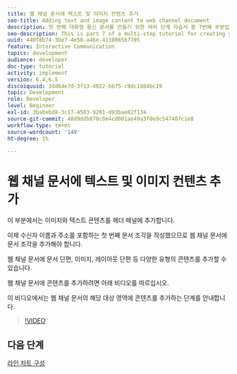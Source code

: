 ```yaml
---
title: 웹 채널 문서에 텍스트 및 이미지 컨텐츠 추가
seo-title: Adding text and image content to web channel document
description: 첫 번째 대화형 통신 문서를 만들기 위한 여러 단계 자습서 중 7번째 부분입니다. 이 부분에서는 이미지와 텍스트 콘텐츠를 헤더 패널에 추가합니다.
seo-description: This is part 7 of a multi-step tutorial for creating your first interactive communications document. In this part, we will add images and text content to the header panel.
uuid: 440f8b74-3be7-4e58-a46e-4110065b7705
feature: Interactive Communication
topics: development
audience: developer
doc-type: tutorial
activity: implement
version: 6.4,6.5
discoiquuid: 3dd64e7d-3f13-4022-bb75-c9dc1884bc19
topic: Development
role: Developer
level: Beginner
exl-id: 3babebd8-3c17-4583-9201-d93bae82f134
source-git-commit: 48d9ddb870c0e4cd001ae49a3f0e9c547407c1e8
workflow-type: tm+mt
source-wordcount: '149'
ht-degree: 1%

---
```


# 웹 채널 문서에 텍스트 및 이미지 컨텐츠 추가

이 부분에서는 이미지와 텍스트 콘텐츠를 헤더 패널에 추가합니다.

이제 수신자 이름과 주소를 포함하는 첫 번째 문서 조각을 작성했으므로 웹 채널 문서에 문서 조각을 추가해야 합니다.

웹 채널 문서에 문서 단편, 이미지, 레이아웃 단편 등 다양한 유형의 콘텐츠를 추가할 수 있습니다.

웹 채널 문서에 콘텐츠를 추가하려면 아래 비디오를 따르십시오.

이 비디오에서는 웹 채널 문서의 해당 대상 영역에 콘텐츠를 추가하는 단계를 안내합니다.

>[!VIDEO](https://video.tv.adobe.com/v/22359?quality=12&learn=on)

## 다음 단계

[라인 차트 구성](./parteight.md)
